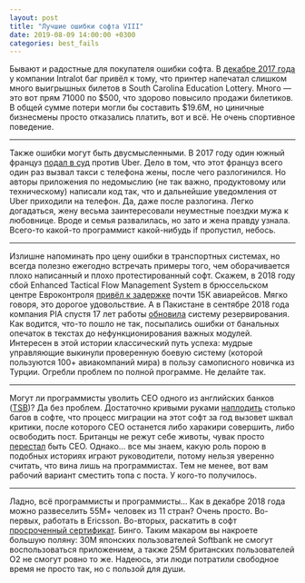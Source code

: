 ```yaml
---
layout: post
title: "Лучшие ошибки софта VIII"
date: 2019-08-09 14:00:00 +0300
categories: best_fails
---
```


Бывают и радостные для покупателя ошибки софта. В [декабре 2017 года](https://www.autodesk.com/products/eagle/blog/5-software-failures/) у компании Intralot баг привёл к тому, что принтер напечатал слишком много выигрышных билетов в South Carolina Education Lottery. Много — это вот прям 71000 по $500, что здорово повысило продажи билетиков. В общей сумме потери могли бы составить $19.6M, но циничные бизнесмены просто отказались платить, вот и всё. Не очень спортивное поведение.

---

Также ошибки могут быть двусмысленными. В 2017 году один южный француз [подал в суд](https://www.bbc.com/news/world-europe-38948281) против Uber. Дело в том, что этот француз всего один раз вызвал такси с телефона жены, после чего разлогинился. Но авторы приложения по недомыслию (не так важно, продуктовому или техническому) написали код так, что и дальнейшие уведомления от Uber приходили на телефон. Да, даже после разлогина. Легко догадаться, жену весьма заинтересовали неуместные поездки мужа к любовнице. Вроде и семья развалилась, но зато и жена правду узнала. Всего-то какой-то программист какой-нибудь if пропустил, небось.

---

Излишне напоминать про цену ошибки в транспортных системах, но всегда полезно ежегодно встречать примеры того, чем оборачивается плохо написанный и плохо протестированный софт. Скажем, в 2018 году сбой Enhanced Tactical Flow Management System в брюссельском центре Евроконтроля [привёл к задержке](https://www.telegraph.co.uk/news/2018/04/03/half-europes-flights-face-delays-computer-failure/) почти 15К авиарейсов. Мягко говоря, это дорогое удовольствие. А в Пакистане в сентябре 2018 года компания PIA спустя 17 лет работы [обновила](https://nation.com.pk/13-Sep-2018/pia-s-new-reservation-system-creates-multiple-problems) систему резервирования. Как водится, что-то пошло не так, посыпались ошибки от банальных опечаток в текстах до нефункционирования важных модулей. Интересен в этой истории классический путь успеха: мудрые управляющие выкинули проверенную боевую систему (которой пользуются 100+ авиакомпаний мира) в пользу самописного новичка из Турции. Огребли проблем по полной программе. Не делайте так.

---

Могут ли программисты уволить CEO одного из английских банков ([TSB](https://en.wikipedia.org/wiki/TSB_Bank_(United_Kingdom)))? Да без проблем. Достаточно кривыми руками [наплодить](https://news.sky.com/story/hsbcs-uk-customers-latest-to-feel-app-misery-11510881) столько багов в софте, что процесс миграции на этот софт за год вызовет шквал критики, после которого CEO останется либо харакири совершить, либо освободить пост. Британцы не режут себе животы, чувак просто [перестал](https://www.reuters.com/article/tsb-pester/tsb-bank-ceo-paul-pester-resigns-from-role-as-it-problems-persist-idUSL8N1VQ16K) быть CEO. Однако... все мы знаем, какую роль порою в подобных историях играют руководители, потому нельзя уверенно считать, что вина лишь на программистах. Тем не менее, вот вам рабочий вариант сместить топа с поста. У кого-то получилось.

---

Ладно, всё программисты и программисты... Как в декабре 2018 года можно развеселить 55М+ человек из 11 стран? Очень просто. Во-первых, работать в Ericsson. Во-вторых, раскатить в софт [просроченный сертификат](https://www.ericsson.com/en/press-releases/2018/12/update-on-software-issue-impacting-certain-customers). Бинго. Таким макаром вы накроете большую поляну: 30M японских пользователей Softbank не смогут воспользоваться приложением, а также 25М британских пользователей O2 не смогут ровно то же. Надеюсь, эти люди потратили свободное время не просто так, но с пользой для души.